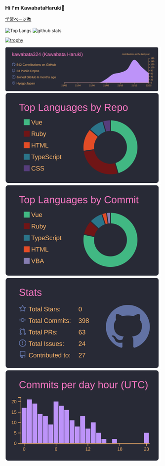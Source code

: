 ### Hi I'm KawabataHaruki👋
<a href="https://shrub-music-16e.notion.site/Study-b5986b5c5547484f87260b1372dd3e51">学習ページ📚</a>

<p align="left"> 
  <img alt="Top Langs" height="150px" src="https://github-readme-stats.vercel.app/api/top-langs/?username=kawabata324&layout=compact&show_icons=true&theme=onedark" />
  <img alt="github stats" height="150px" src="https://github-readme-stats.vercel.app/api?username=kawabata324&theme=onedark&show_icons=ture" />
</p>

[![trophy](https://github-profile-trophy.vercel.app/?username=kawabata324&theme=onedark&column=7
)](https://github.com/ryo-ma/github-profile-trophy)


[![](https://raw.githubusercontent.com/kawabata324/kawabata324/main/profile-summary-card-output/dracula/0-profile-details.svg)](https://github.com/vn7n24fzkq/github-profile-summary-cards)
[![](https://raw.githubusercontent.com/kawabata324/kawabata324/main/profile-summary-card-output/dracula/1-repos-per-language.svg)](https://github.com/vn7n24fzkq/github-profile-summary-cards) [![](https://raw.githubusercontent.com/kawabata324/kawabata324/main/profile-summary-card-output/dracula/2-most-commit-language.svg)](https://github.com/vn7n24fzkq/github-profile-summary-cards)
[![](https://raw.githubusercontent.com/kawabata324/kawabata324/main/profile-summary-card-output/dracula/3-stats.svg)](https://github.com/vn7n24fzkq/github-profile-summary-cards) [![](https://raw.githubusercontent.com/kawabata324/kawabata324/main/profile-summary-card-output/dracula/4-productive-time.svg)](https://github.com/vn7n24fzkq/github-profile-summary-cards)
